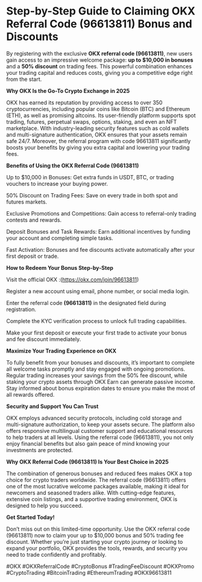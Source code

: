 #  Step-by-Step Guide to Claiming OKX Referral Code (96613811) Bonus and Discounts

By registering with the exclusive **OKX referral code (96613811)**, new users gain access to an impressive welcome package: **up to $10,000 in bonuses** and a **50% discount** on trading fees. This powerful combination enhances your trading capital and reduces costs, giving you a competitive edge right from the start.

**Why OKX Is the Go-To Crypto Exchange in 2025**

OKX has earned its reputation by providing access to over 350 cryptocurrencies, including popular coins like Bitcoin (BTC) and Ethereum (ETH), as well as promising altcoins. Its user-friendly platform supports spot trading, futures, perpetual swaps, options, staking, and even an NFT marketplace. With industry-leading security features such as cold wallets and multi-signature authentication, OKX ensures that your assets remain safe 24/7. Moreover, the referral program with code 96613811 significantly boosts your benefits by giving you extra capital and lowering your trading fees.

**Benefits of Using the OKX Referral Code (96613811)**

Up to $10,000 in Bonuses: Get extra funds in USDT, BTC, or trading vouchers to increase your buying power.

50% Discount on Trading Fees: Save on every trade in both spot and futures markets.

Exclusive Promotions and Competitions: Gain access to referral-only trading contests and rewards.

Deposit Bonuses and Task Rewards: Earn additional incentives by funding your account and completing simple tasks.

Fast Activation: Bonuses and fee discounts activate automatically after your first deposit or trade.

**How to Redeem Your Bonus Step-by-Step**

Visit the official OKX :(https://okx.com/join/96613811)

Register a new account using email, phone number, or social media login.

Enter the referral code **(96613811)** in the designated field during registration.

Complete the KYC verification process to unlock full trading capabilities.

Make your first deposit or execute your first trade to activate your bonus and fee discount immediately.

**Maximize Your Trading Experience on OKX**

To fully benefit from your bonuses and discounts, it’s important to complete all welcome tasks promptly and stay engaged with ongoing promotions. Regular trading increases your savings from the 50% fee discount, while staking your crypto assets through OKX Earn can generate passive income. Stay informed about bonus expiration dates to ensure you make the most of all rewards offered.

**Security and Support You Can Trust**

OKX employs advanced security protocols, including cold storage and multi-signature authorization, to keep your assets secure. The platform also offers responsive multilingual customer support and educational resources to help traders at all levels. Using the referral code (96613811), you not only enjoy financial benefits but also gain peace of mind knowing your investments are protected.

**Why OKX Referral Code (96613811) Is Your Best Choice in 2025**

The combination of generous bonuses and reduced fees makes OKX a top choice for crypto traders worldwide. The referral code (96613811) offers one of the most lucrative welcome packages available, making it ideal for newcomers and seasoned traders alike. With cutting-edge features, extensive coin listings, and a supportive trading environment, OKX is designed to help you succeed.

**Get Started Today!**

Don’t miss out on this limited-time opportunity. Use the OKX referral code (96613811) now to claim your up to $10,000 bonus and 50% trading fee discount. Whether you’re just starting your crypto journey or looking to expand your portfolio, OKX provides the tools, rewards, and security you need to trade confidently and profitably.

#OKX #OKXReferralCode #CryptoBonus #TradingFeeDiscount #OKXPromo #CryptoTrading #BitcoinTrading #EthereumTrading #OKX96613811

